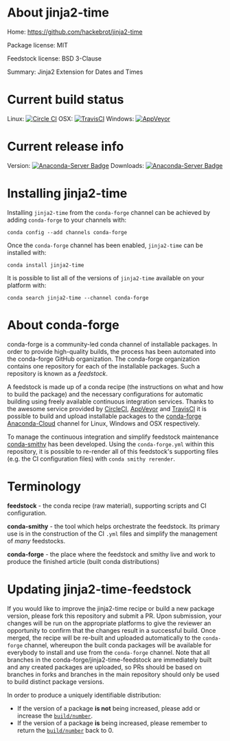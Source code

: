 About jinja2-time
=================

Home: https://github.com/hackebrot/jinja2-time

Package license: MIT

Feedstock license: BSD 3-Clause

Summary: Jinja2 Extension for Dates and Times



Current build status
====================

Linux: [![Circle CI](https://circleci.com/gh/conda-forge/jinja2-time-feedstock.svg?style=shield)](https://circleci.com/gh/conda-forge/jinja2-time-feedstock)
OSX: [![TravisCI](https://travis-ci.org/conda-forge/jinja2-time-feedstock.svg?branch=master)](https://travis-ci.org/conda-forge/jinja2-time-feedstock)
Windows: [![AppVeyor](https://ci.appveyor.com/api/projects/status/github/conda-forge/jinja2-time-feedstock?svg=True)](https://ci.appveyor.com/project/conda-forge/jinja2-time-feedstock/branch/master)

Current release info
====================
Version: [![Anaconda-Server Badge](https://anaconda.org/conda-forge/jinja2-time/badges/version.svg)](https://anaconda.org/conda-forge/jinja2-time)
Downloads: [![Anaconda-Server Badge](https://anaconda.org/conda-forge/jinja2-time/badges/downloads.svg)](https://anaconda.org/conda-forge/jinja2-time)

Installing jinja2-time
======================

Installing `jinja2-time` from the `conda-forge` channel can be achieved by adding `conda-forge` to your channels with:

```
conda config --add channels conda-forge
```

Once the `conda-forge` channel has been enabled, `jinja2-time` can be installed with:

```
conda install jinja2-time
```

It is possible to list all of the versions of `jinja2-time` available on your platform with:

```
conda search jinja2-time --channel conda-forge
```


About conda-forge
=================

conda-forge is a community-led conda channel of installable packages.
In order to provide high-quality builds, the process has been automated into the
conda-forge GitHub organization. The conda-forge organization contains one repository
for each of the installable packages. Such a repository is known as a *feedstock*.

A feedstock is made up of a conda recipe (the instructions on what and how to build
the package) and the necessary configurations for automatic building using freely
available continuous integration services. Thanks to the awesome service provided by
[CircleCI](https://circleci.com/), [AppVeyor](http://www.appveyor.com/)
and [TravisCI](https://travis-ci.org/) it is possible to build and upload installable
packages to the [conda-forge](https://anaconda.org/conda-forge)
[Anaconda-Cloud](http://docs.anaconda.org/) channel for Linux, Windows and OSX respectively.

To manage the continuous integration and simplify feedstock maintenance
[conda-smithy](http://github.com/conda-forge/conda-smithy) has been developed.
Using the ``conda-forge.yml`` within this repository, it is possible to re-render all of
this feedstock's supporting files (e.g. the CI configuration files) with ``conda smithy rerender``.


Terminology
===========

**feedstock** - the conda recipe (raw material), supporting scripts and CI configuration.

**conda-smithy** - the tool which helps orchestrate the feedstock.
                   Its primary use is in the construction of the CI ``.yml`` files
                   and simplify the management of *many* feedstocks.

**conda-forge** - the place where the feedstock and smithy live and work to
                  produce the finished article (built conda distributions)


Updating jinja2-time-feedstock
==============================

If you would like to improve the jinja2-time recipe or build a new
package version, please fork this repository and submit a PR. Upon submission,
your changes will be run on the appropriate platforms to give the reviewer an
opportunity to confirm that the changes result in a successful build. Once
merged, the recipe will be re-built and uploaded automatically to the
`conda-forge` channel, whereupon the built conda packages will be available for
everybody to install and use from the `conda-forge` channel.
Note that all branches in the conda-forge/jinja2-time-feedstock are
immediately built and any created packages are uploaded, so PRs should be based
on branches in forks and branches in the main repository should only be used to
build distinct package versions.

In order to produce a uniquely identifiable distribution:
 * If the version of a package **is not** being increased, please add or increase
   the [``build/number``](http://conda.pydata.org/docs/building/meta-yaml.html#build-number-and-string).
 * If the version of a package **is** being increased, please remember to return
   the [``build/number``](http://conda.pydata.org/docs/building/meta-yaml.html#build-number-and-string)
   back to 0.
